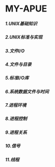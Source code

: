# MY-APUE

##### 1.UNIX基础知识
##### 2.UNIX标准与实现
##### 3.文件I/O
##### 4.文件与目录
##### 5.标准I/O库
##### 6.系统数据文件与时间
##### 7.进程环境
##### 8.进程控制
##### 9.进程关系
##### 10.信号
##### 11.线程
